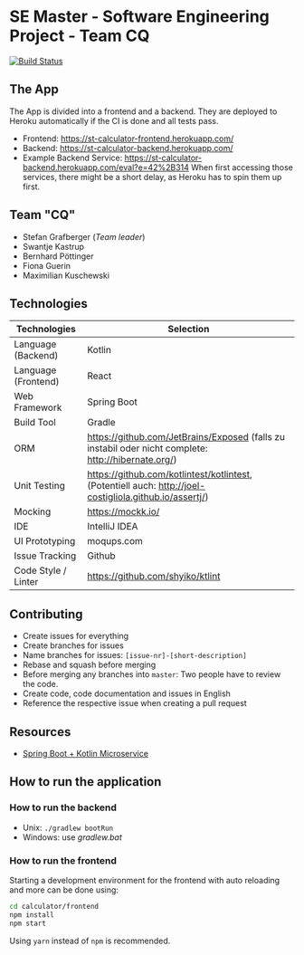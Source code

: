 # SE Master - Software Engineering Project - Team CQ

[![Build Status](https://travis-ci.com/maxi-k/se-master-sem1-st.svg?token=vJCFyC8fzGGkCLryVRQA&branch=master)](https://travis-ci.com/maxi-k/se-master-sem1-st)

## The App
The App is divided into a frontend and a backend. They are deployed to
Heroku automatically if the CI is done and all tests pass.
* Frontend: https://st-calculator-frontend.herokuapp.com/
* Backend: https://st-calculator-backend.herokuapp.com/
* Example Backend Service: https://st-calculator-backend.herokuapp.com/eval?e=42%2B314
When first accessing those services, there might be a short delay, as
Heroku has to spin them up first.

## Team "CQ"
- Stefan Grafberger (*Team leader*)
- Swantje Kastrup
- Bernhard Pöttinger
- Fiona Guerin
- Maximilian Kuschewski

## Technologies
| Technologies | Selection     |
| ----------- | -------- |
Language (Backend) | Kotlin
Language (Frontend) | React
Web Framework | Spring Boot
Build Tool | Gradle
ORM | https://github.com/JetBrains/Exposed (falls zu instabil oder nicht complete: http://hibernate.org/) |
Unit Testing | https://github.com/kotlintest/kotlintest,  (Potentiell auch: http://joel-costigliola.github.io/assertj/)
Mocking | https://mockk.io/
IDE | IntelliJ IDEA
| UI Prototyping | moqups.com |
| Issue Tracking | Github
| Code Style / Linter | https://github.com/shyiko/ktlint

## Contributing
- Create issues for everything
- Create branches for issues
- Name branches for issues: `[issue-nr]-[short-description]`
- Rebase and squash before merging
- Before merging any branches into `master`: Two people have to review
  the code.
- Create code, code documentation and issues in English
- Reference the respective issue when creating a pull request

## Resources
* [Spring Boot + Kotlin Microservice](https://kotlinlang.org/docs/tutorials/spring-boot-restful.html)

## How to run the application

### How to run the backend
* Unix: ```./gradlew bootRun```
* Windows: use *gradlew.bat*

### How to run the frontend
Starting a development environment for the frontend with auto
reloading and more can be done using:
```sh
cd calculator/frontend
npm install
npm start
```
Using `yarn` instead of `npm` is recommended.
